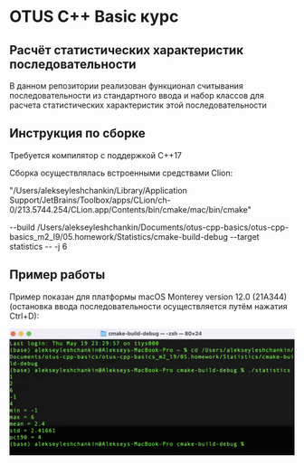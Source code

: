 # OTUS C++ Basic курс

## Расчёт статистических характеристик последовательности

В данном репозитории реализован функционал считывания последовательности из стандартного ввода и набор классов для расчета статистических характеристик
этой последовательности

## Инструкция по сборке

Требуется компилятор с поддержкой C++17

Сборка осуществлялась встроенными средствами Clion:

"/Users/alekseyleshchankin/Library/Application Support/JetBrains/Toolbox/apps/CLion/ch-0/213.5744.254/CLion.app/Contents/bin/cmake/mac/bin/cmake" 

--build /Users/alekseyleshchankin/Documents/otus-cpp-basics/otus-cpp-basics_m2_l9/05.homework/Statistics/cmake-build-debug 
--target statistics 
-- -j 6


## Пример работы

Пример показан для платформы macOS Monterey version 12.0 (21A344) (остановка ввода последовательности осуществляется
путём нажатия Ctrl+D):

![](additional/img1.png)
